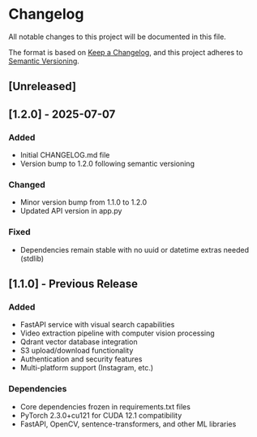 # Changelog

All notable changes to this project will be documented in this file.

The format is based on [Keep a Changelog](https://keepachangelog.com/en/1.0.0/),
and this project adheres to [Semantic Versioning](https://semver.org/spec/v2.0.0.html).

## [Unreleased]

## [1.2.0] - 2025-07-07

### Added
- Initial CHANGELOG.md file
- Version bump to 1.2.0 following semantic versioning

### Changed
- Minor version bump from 1.1.0 to 1.2.0
- Updated API version in app.py

### Fixed
- Dependencies remain stable with no uuid or datetime extras needed (stdlib)

## [1.1.0] - Previous Release

### Added
- FastAPI service with visual search capabilities
- Video extraction pipeline with computer vision processing
- Qdrant vector database integration
- S3 upload/download functionality
- Authentication and security features
- Multi-platform support (Instagram, etc.)

### Dependencies
- Core dependencies frozen in requirements.txt files
- PyTorch 2.3.0+cu121 for CUDA 12.1 compatibility
- FastAPI, OpenCV, sentence-transformers, and other ML libraries
